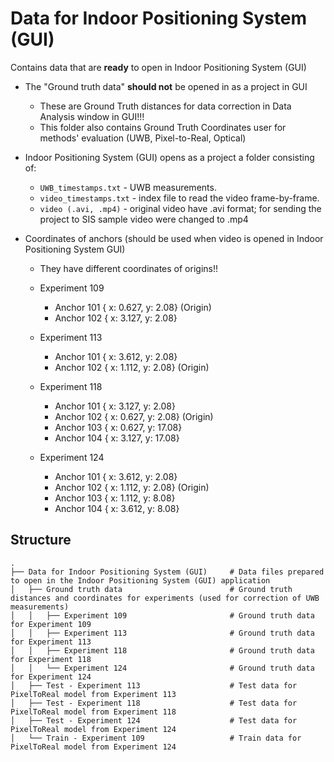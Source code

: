 # Data for Indoor Positioning System (GUI)

Contains data that are **ready** to open in Indoor Positioning System (GUI)
- The "Ground truth data" **should not** be opened in as a project in GUI
    - These are Ground Truth distances for data correction in Data Analysis window in GUI!!!
    - This folder also contains Ground Truth Coordinates user for methods' evaluation (UWB, Pixel-to-Real, Optical)

- Indoor Positioning System (GUI) opens as a project a folder consisting of:
    - `UWB_timestamps.txt` - UWB measurements.
    - `video_timestamps.txt` - index file to read the video frame-by-frame.
    - `video (.avi, .mp4)` - original video have .avi format; for sending the project to SIS sample video were changed to .mp4

- Coordinates of anchors (should be used when video is opened in Indoor Positioning System GUI)
    - They have different coordinates of origins!!
    - Experiment 109
        - Anchor 101 { x: 0.627, y: 2.08} (Origin)
        - Anchor 102 { x: 3.127, y: 2.08}

    - Experiment 113
        - Anchor 101 { x: 3.612, y: 2.08}
        - Anchor 102 { x: 1.112, y: 2.08} (Origin)

    - Experiment 118
        - Anchor 101 { x: 3.127, y: 2.08}
        - Anchor 102 { x: 0.627, y: 2.08} (Origin)
        - Anchor 103 { x: 0.627, y: 17.08}
        - Anchor 104 { x: 3.127, y: 17.08}

    - Experiment 124
        - Anchor 101 { x: 3.612, y: 2.08}
        - Anchor 102 { x: 1.112, y: 2.08} (Origin)
        - Anchor 103 { x: 1.112, y: 8.08}
        - Anchor 104 { x: 3.612, y: 8.08}
        
## Structure
```
.
├── Data for Indoor Positioning System (GUI)     # Data files prepared to open in the Indoor Positioning System (GUI) application
│   ├── Ground truth data                        # Ground truth distances and coordinates for experiments (used for correction of UWB measurements)
│   │   ├── Experiment 109                       # Ground truth data for Experiment 109
│   │   ├── Experiment 113                       # Ground truth data for Experiment 113
│   │   ├── Experiment 118                       # Ground truth data for Experiment 118
│   │   └── Experiment 124                       # Ground truth data for Experiment 124
│   ├── Test - Experiment 113                    # Test data for PixelToReal model from Experiment 113
│   ├── Test - Experiment 118                    # Test data for PixelToReal model from Experiment 118
│   ├── Test - Experiment 124                    # Test data for PixelToReal model from Experiment 124
│   └── Train - Experiment 109                   # Train data for PixelToReal model from Experiment 124
```